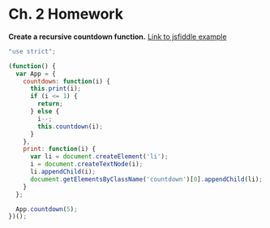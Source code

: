 # Ch. 2 Homework
__Create a recursive countdown function.__
[Link to jsfiddle example](https://jsfiddle.net/meshuggie/t9bctdsL/)

```javascript
"use strict";

(function() {
  var App = {
    countdown: function(i) {
      this.print(i);
      if (i <= 1) {
        return;
      } else {
        i--;
        this.countdown(i);
      }
    },
    print: function(i) {
      var li = document.createElement('li');
      i = document.createTextNode(i);
      li.appendChild(i);
      document.getElementsByClassName('countdown')[0].appendChild(li);
    }
  };

  App.countdown(5);
})();
```
